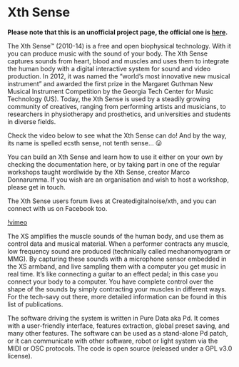 # Xth Sense

**Please note that this is an unofficial project page, the official one is
[here](http://res.marcodonnarumma.com/projects/xth-sense/).**

The Xth Sense™ (2010-14) is a free and open biophysical technology. With it you can produce music with the sound of your body. The Xth Sense captures sounds from heart, blood and muscles and uses them to integrate the human body with a digital interactive system for sound and video production. In 2012, it was named the “world’s most innovative new musical instrument” and awarded the first prize in the Margaret Guthman New Musical Instrument Competition by the Georgia Tech Center for Music Technology (US). Today, the Xth Sense is used by a steadily growing community of creatives, ranging from performing artists and musicians, to researchers in physiotherapy and prosthetics, and universities and students in diverse fields.

Check the video below to see what the Xth Sense can do!
And by the way, its name is spelled ecsth sense, not tenth sense… 😛

You can build an Xth Sense and learn how to use it either on your own by checking the documentation here, or by taking part in one of the regular workshops taught wordlwide by the Xth Sense, creator Marco Donnarumma. If you wish are an organisation and wish to host a workshop, please get in touch.

The Xth Sense users forum lives at Createdigitalnoise/xth, and you can connect with us on Facebook too.

[!vimeo](86766860)

The XS amplifies the muscle sounds of the human body, and use them as control data and musical material.
When a performer contracts any muscle, low frequency sound are produced (technically called mechanomyogram or MMG). By capturing these sounds with a microphone sensor embedded in the XS armband, and live sampling them with a computer you get music in real time. It’s like connecting a guitar to an effect pedal; in this case you connect your body to a computer. You have complete control over the shape of the sounds by simply contracting your muscles in different ways. For the tech-savy out there, more detailed information can be found in this list of publications.

The software driving the system is written in Pure Data aka Pd. It comes with a user-friendly interface, features extraction, global preset saving, and many other features. The software can be used as a stand-alone Pd patch, or it can communicate with other software, robot or light system via the MIDI or OSC protocols. The code is open source (released under a GPL v3.0 license).
